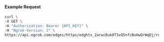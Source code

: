 <!-- Code generated for API Clients. DO NOT EDIT. -->

#### Example Request

```bash
curl \
-X GET \
-H "Authorization: Bearer {API_KEY}" \
-H "Ngrok-Version: 2" \
https://api.ngrok.com/edges/https/edghts_2arwcDuk0T3vQ5nfcBxHwQrWqDj/routes/edghtsrt_2arwcCYIWJyPRtsZRV7Sghgiuf1/webhook_verification
```
